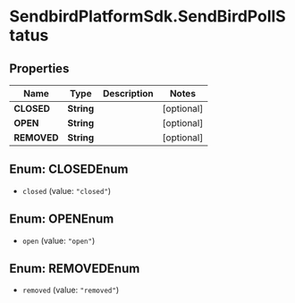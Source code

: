 # SendbirdPlatformSdk.SendBirdPollStatus

## Properties

Name | Type | Description | Notes
------------ | ------------- | ------------- | -------------
**CLOSED** | **String** |  | [optional] 
**OPEN** | **String** |  | [optional] 
**REMOVED** | **String** |  | [optional] 



## Enum: CLOSEDEnum


* `closed` (value: `"closed"`)





## Enum: OPENEnum


* `open` (value: `"open"`)





## Enum: REMOVEDEnum


* `removed` (value: `"removed"`)




